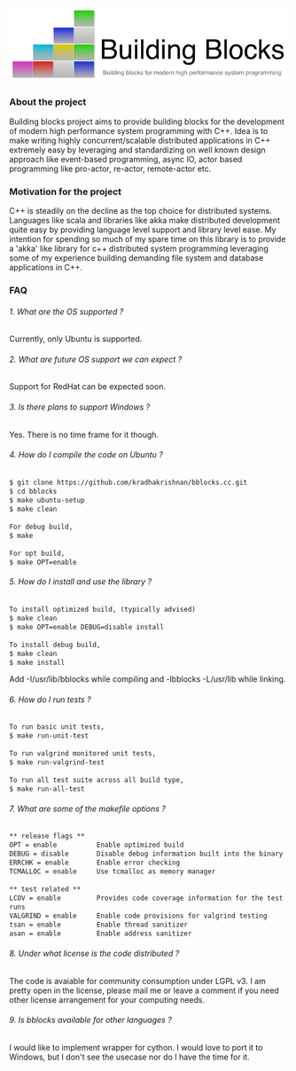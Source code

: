 ![alt tag](https://github.com/kradhakrishnan/bblocks/blob/master/doc/bblocks.jpg?raw=true)

### About the project

Building blocks project aims to provide building blocks for the development of modern high performance system programming with C++. Idea is to make writing highly concurrent/scalable distributed applications in C++ extremely easy by leveraging and standardizing on well known design approach like event-based programming, async IO, actor based programming like pro-actor, re-actor, remote-actor etc. 

### Motivation for the project

C++ is steadily on the decline as the top choice for distributed systems. Languages like scala and libraries like akka make distributed development quite easy by providing language level support and library level ease. My intention for spending so much of my spare time on this library is to provide a 'akka' like library for c++ distributed system programming leveraging some of my experience building demanding file system and database applications in C++.

### FAQ

###### 1. What are the OS supported ?

Currently, only Ubuntu is supported.

###### 2. What are future OS support we can expect ?

Support for RedHat can be expected soon.

###### 3. Is there plans to support Windows ?

Yes. There is no time frame for it though.

###### 4. How do I compile the code on Ubuntu ?

```
$ git clone https://github.com/kradhakrishnan/bblocks.cc.git
$ cd bblocks
$ make ubuntu-setup
$ make clean

For debug build,
$ make

For opt build,
$ make OPT=enable
```

###### 5. How do I install and use the library ?

```
To install optimized build, (typically advised)
$ make clean
$ make OPT=enable DEBUG=disable install

To install debug build,
$ make clean
$ make install
```

Add -I/usr/lib/bblocks while compiling and -lbblocks -L/usr/lib while linking.

###### 6. How do I run tests ?

```
To run basic unit tests,
$ make run-unit-test

To run valgrind monitored unit tests,
$ make run-valgrind-test

To run all test suite across all build type,
$ make run-all-test
```

###### 7. What are some of the makefile options ?

```
** release flags **
OPT = enable          Enable optimized build
DEBUG = disable       Disable debug information built into the binary
ERRCHK = enable       Enable error checking
TCMALLOC = enable     Use tcmalloc as memory manager

** test related **
LCOV = enable         Provides code coverage information for the test runs
VALGRIND = enable     Enable code provisions for valgrind testing
tsan = enable         Enable thread sanitizer
asan = enable         Enable address sanitizer
```

###### 8. Under what license is the code distributed ?

The code is avaiable for community consumption under LGPL v3. I am pretty open in the license, please mail me or leave a comment if you need other license arrangement for your computing needs.

###### 9. Is bblocks available for other languages ?

I would like to implement wrapper for cython. I would love to port it to Windows, but I don't see the usecase nor do I have the time for it.
